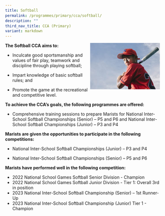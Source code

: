 ```yaml
---
title: Softball
permalink: /programmes/primary/cca/softball/
description: ""
third_nav_title: CCA (Primary)
variant: markdown
---
```

<img align="right" src="/images/CCA/Primary/Softball_D1R0960.jpg" style="width:45%">

**The Softball CCA aims to:**

*   Inculcate good sportsmanship and values of fair play, teamwork and discipline through playing softball;  
    
*   Impart knowledge of basic softball rules; and  
    
*   Promote the game at the recreational and competitive level.

**To achieve the CCA’s goals, the following programmes are offered:**&nbsp;

*   Comprehensive training sessions to prepare Marists for National Inter-School Softball Championships (Senior) – P5 and P6 and National Inter-School Softball Championships (Junior) – P3 and P4

  

**Marists are given the opportunities to participate in the following competitions:**&nbsp;

*   National Inter-School Softball Championships (Junior) – P3 and P4  
    
*   National Inter-School Softball Championships (Senior) – P5 and P6  
    

**Marists have performed well in the following competition:**&nbsp;

*   2022 National School Games Softball Senior Division - Champion
*   2022 National School Games Softball&nbsp;Junior Division - Tier 1: Overall 3rd in position
*   2023 National Inter-School Softball Championship (Senior) – 1st&nbsp;Runner-Up
*   2023 National Inter-School Softball Championship (Junior) Tier 1 - Champion

